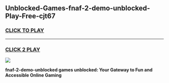 
## Unblocked-Games-fnaf-2-demo-unblocked-Play-Free-cjt67
<h3>
<a href="https://premium76.site?title=fnaf-2-demo-unblocked&ref=18A1">CLICK TO PLAY</a></h3>
<hr>

<h3>
<a href="https://premium76.site?title=fnaf-2-demo-unblocked&ref=18A1">CLICK 2 PLAY</a>
  
</h3>

<a href="https://premium76.site?title=fnaf-2-demo-unblocked&ref=18A1"><img src="https://clearcache.store/games.png"></a>


**fnaf-2-demo-unblocked games unblocked: Your Gateway to Fun and Accessible Online Gaming**
